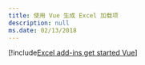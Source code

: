 ```yaml
---
title: 使用 Vue 生成 Excel 加载项
description: null
ms.date: 02/13/2018
---
```


[!include[Excel add-ins get started Vue](../includes/file-get-started-excel-vue.md)]